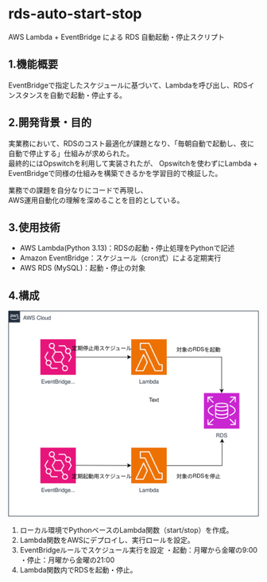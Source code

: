 # rds-auto-start-stop
AWS Lambda + EventBridge による RDS 自動起動・停止スクリプト

## 1.機能概要
EventBridgeで指定したスケジュールに基づいて、Lambdaを呼び出し、RDSインスタンスを自動で起動・停止する。

## 2.開発背景・目的
実業務において、RDSのコスト最適化が課題となり、「毎朝自動で起動し、夜に自動で停止する」仕組みが求められた。  
最終的にはOpswitchを利用して実装されたが、  Opswitchを使わずにLambda + EventBridgeで同様の仕組みを構築できるかを学習目的で検証した。

業務での課題を自分なりにコードで再現し、  
AWS運用自動化の理解を深めることを目的としている。

## 3.使用技術
- AWS Lambda(Python 3.13)：RDSの起動・停止処理をPythonで記述  
- Amazon EventBridge：スケジュール（cron式）による定期実行  
- AWS RDS (MySQL)：起動・停止の対象  

## 4.構成
![Architecture](./docs/architecture.svg)

1. ローカル環境でPythonベースのLambda関数（start/stop）を作成。
2. Lambda関数をAWSにデプロイし、実行ロールを設定。
3. EventBridgeルールでスケジュール実行を設定
・起動：月曜から金曜の9:00
・停止：月曜から金曜の21:00
4. Lambda関数内でRDSを起動・停止。
